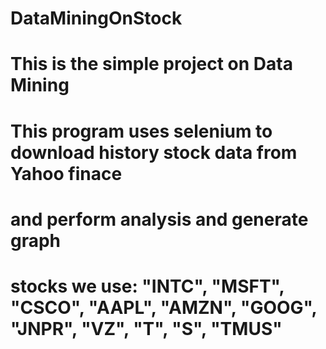 # DataMiningOnStock
# This is the simple project on Data Mining
# This program uses selenium to download history stock data from Yahoo finace
# and perform analysis and generate graph
# stocks we use: "INTC", "MSFT", "CSCO", "AAPL", "AMZN", "GOOG", "JNPR", "VZ", "T", "S", "TMUS"
